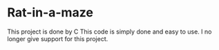 # Rat-in-a-maze
This project is done by C
This code is simply done and easy to use.
I no longer give support for this project.
